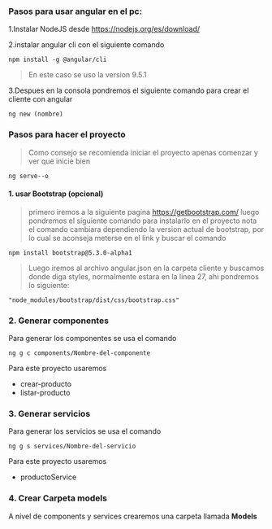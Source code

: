 ### Pasos para usar angular en el pc:

1.Instalar NodeJS desde https://nodejs.org/es/download/

2.instalar angular cli con el siguiente comando

```
npm install -g @angular/cli
```

>En este caso se uso la version 9.5.1

3.Despues en la consola pondremos el siguiente comando para crear el cliente con angular

```
ng new (nombre)
```

### Pasos para hacer el proyecto
>Como consejo se recomienda iniciar el proyecto apenas comenzar y ver que inicie bien
```
ng serve--o
```
#### 1. usar Bootstrap (opcional) 
>primero iremos a la siguiente pagina https://getbootstrap.com/
luego pondremos el siguiente comando para instalarlo en el proyecto
>nota el comando cambiara dependiendo la version actual de bootstrap, por lo cual se aconseja meterse en el link y buscar el comando
```
npm install bootstrap@5.3.0-alpha1
```
>Luego iremos al archivo angular.json en la carpeta cliente y buscamos donde diga styles, normalmente estara en la linea 27, ahi pondremos lo siguiente:
```
"node_modules/bootstrap/dist/css/bootstrap.css"
```

### 2. Generar componentes
Para generar los componentes se usa el comando
```
ng g c components/Nombre-del-componente
```
Para este proyecto usaremos
- crear-producto
- listar-producto

### 3. Generar servicios
Para generar los servicios se usa el comando
```
ng g s services/Nombre-del-servicio
```
Para este proyecto usaremos
- productoService

### 4. Crear Carpeta models
A nivel de components y services crearemos una carpeta llamada **Models**

